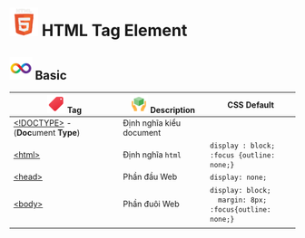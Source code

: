 # <img title="" src="https://raw.githubusercontent.com/Zenfection/Image/master/2021/06/06-00-18-00-html5.gif" alt="html5.gif" width="50"> HTML Tag Element

## <img src="https://raw.githubusercontent.com/Zenfection/Image/master/2021/06/13-12-51-56-icons8-neurodiverse.png" title="" alt="icons8-neurodiverse.png" width="40"> Basic

| ![icons8-tag.png](https://raw.githubusercontent.com/Zenfection/Image/master/2021/06/13-10-05-00-icons8-tag.png) Tag                               | ![icons8-handle_with_care.png](https://raw.githubusercontent.com/Zenfection/Image/master/2021/06/13-10-06-26-icons8-handle_with_care.png) Description | CSS Default                                                                 |
| ------------------------------------------------------------------------------------------------------------------------------------------------- | ----------------------------------------------------------------------------------------------------------------------------------------------------- | --------------------------------------------------------------------------- |
| [<!DOCTYPE>](https://www.w3schools.com/tags/tag_doctype.asp) - (**Doc**ument **Type**)                                                            | Định nghĩa kiểu document                                                                                                                              |                                                                             |
| [\<html\>](https://www.w3schools.com/tags/tag_html.asp)                                                                                           | Định nghĩa `html`                                                                                                                                     | `display : block;`<br>`:focus {outline: none;}`                             |
| [\<head\>](https://www.w3schools.com/tags/tag_head.asp)                                                                                           | Phần đầu Web                                                                                                                                          | `display: none;`                                                            |
| [\<body\>](https://www.w3schools.com/tags/tag_body.asp)                                                                                           | Phần đuôi Web                                                                                                                                         | `display: block;`<br/>`  margin: 8px;`<br>`:focus{outline: none;}`          |
| [<title>](https://www.w3schools.com/tags/tag_title.asp)                                                                                           | Tiêu đề                                                                                                                                               | `display: none;`                                                            |
| [\<h1\> to \<h6\>](https://www.w3schools.com/tags/tag_hn.asp) - (**H**eadings)                                                                    | Headings từ `1` tới `6`                                                                                                                               | Format Below                                                                |
| [\<p\>](https://www.w3schools.com/tags/tag_p.asp) - (**P**aragraph)                                                                               | Đoạn văn                                                                                                                                              | `display: block;`<br>`margin: 1em 1em 0 0`                                  |
| [\<br\>](https://www.w3schools.com/tags/tag_br.asp) - (**B**reak)<br>[\<wbr\>](https://www.w3schools.com/tags/tag_wbr.asp) - (**W**ord **Br**eak) | Ngắt dòng<br>Ngắt dòng (*khi cần thiết*)                                                                                                              | None.                                                                       |
| [\<hr\>](https://www.w3schools.com/tags/tag_hr.asp) - (**H**ori**z**ontal)                                                                        | Gạch ngang đoạn văn                                                                                                                                   | `display: block;`<br>`margin: 0.5em 0.5em auto auto`<br>`border: 1px inset` |
| [\<!--...--\>](https://www.w3schools.com/tags/tag_comment.asp)                                                                                    | Chú thích                                                                                                                                             | None.                                                                       |

| CSS                              | display | font-size (`em`)                      | margin (`em`)<br>(*top-bottom-left-right*)                                                   | font-weight |
| -------------------------------- | ------- | ------------------------------------- | -------------------------------------------------------------------------------------------- | ----------- |
| h1<br>h2<br>h3<br>h4<br>h5<br>h6 | block   | 2<br>1.5<br>1.17<br>1<br>0.83<br>0.67 | 0.67 0.67 0 0<br>0.83 0.83 0 0<br>1 1 0 0<br>1.33 1.33 0 0<br>1.67 1.67 0 0<br>2.33 2.33 0 0 | bold        |

---

## <img src="https://raw.githubusercontent.com/Zenfection/Image/master/2021/06/13-12-51-26-icons8-clear_formatting.png" title="" alt="icons8-clear_formatting.png" width="40"> Định dạng

| ![icons8-tag.png](https://raw.githubusercontent.com/Zenfection/Image/master/2021/06/13-10-05-00-icons8-tag.png) Tag                                                   | ![icons8-handle_with_care.png](https://raw.githubusercontent.com/Zenfection/Image/master/2021/06/13-10-06-26-icons8-handle_with_care.png) Description | ![icons8-electrical.png](https://raw.githubusercontent.com/Zenfection/Image/master/2021/06/13-10-10-39-icons8-electrical.png) Attribute | ![icons8-css3.png](https://raw.githubusercontent.com/Zenfection/Image/master/2021/06/13-10-08-06-icons8-css3.png) CSS default |
| --------------------------------------------------------------------------------------------------------------------------------------------------------------------- | ----------------------------------------------------------------------------------------------------------------------------------------------------- | --------------------------------------------------------------------------------------------------------------------------------------- | ----------------------------------------------------------------------------------------------------------------------------- |
| [\<abbr\>](https://www.w3schools.com/tags/tag_abbr.asp) - (**Abbr**eviation)                                                                                          | Từ viết tắt                                                                                                                                           | [title](https://www.w3schools.com/tags/att_global_title.asp)                                                                            | `display: inline`                                                                                                             |
| [\<address\>](https://www.w3schools.com/tags/tag_address.asp)                                                                                                         | Thông tin địa chỉ của tác giả                                                                                                                         | [href](https://www.w3schools.com/tags/att_href.asp)                                                                                     | `display: block;`<br>`font-style: italic;`                                                                                    |
| [\<b\>](https://www.w3schools.com/tags/tag_b.asp) - (**B**old)<br>[\<strong\>](https://www.w3schools.com/tags/tag_strong.asp)                                         | **In đậm**<br>**In đậm** (*quan trọng*)                                                                                                               |                                                                                                                                         | `font-weight: bold;`                                                                                                          |
| [\<del\>](https://www.w3schools.com/tags/tag_del.asp) - (**Del**eted)<br>[\<s\>](https://www.w3schools.com/tags/tag_s.asp) - (**S**trikethrough)                      | Gạch ngang~~ (*đã xoá*)<br>~~Gạch ngang~~ (*không còn đúng*)                                                                                          |                                                                                                                                         | `text-decoration: line-through;`                                                                                              |
| [\<em\>](https://www.w3schools.com/tags/tag_em.asp) - (***Em**phasize*)<br>[\<i\>](https://www.w3schools.com/tags/tag_i.asp) (**I**talic)                             | *In nghiêng* (nhấn mạnh)<br>*In nghiêng* (câu nói)                                                                                                    |                                                                                                                                         | `font-style: italic;`                                                                                                         |
| [\<ins\>](https://www.w3schools.com/tags/tag_ins.asp)*- (**Ins**ert)*<br>[\<u\>](https://www.w3schools.com/tags/tag_u.asp) - (**u**nderline)                          | <u>Gạch chân</u> (*chèn văn bản*)<br><u>Gạch chân</u>                                                                                                 |                                                                                                                                         | `text-decoration: underline;`                                                                                                 |
| [\<small\>](https://www.w3schools.com/tags/tag_small.asp)                                                                                                             | Chữ nhỏ                                                                                                                                               |                                                                                                                                         | `font-size: smaller;`                                                                                                         |
| [\<sub\>](https://www.w3schools.com/tags/tag_sub.asp) - (**Sub**script)                                                                                               | Viết dưới (`H₂O`)                                                                                                                                     |                                                                                                                                         | `vertical-align: super;`<br/>`font-size: smaller;`                                                                            |
| [\<sup\>](https://www.w3schools.com/tags/tag_sup.asp) - (**Sup**erscript)                                                                                             | Viết trên (`x²`)                                                                                                                                      |                                                                                                                                         | `vertical-align: sub;`<br/>`font-size: smaller;`                                                                              |
| [\<bdo\>](https://www.w3schools.com/tags/tag_bdo.asp)<br>(**B**i-**D**irectional **O**verride)                                                                        | Đổi hướng văn bản                                                                                                                                     | dir                                                                                                                                     | `unicode-bidi: bidi-override;`                                                                                                |
| [\<blockquote\>](https://www.w3schools.com/tags/tag_blockquote.asp)<br>                                                                                               | Trích dẫn<br>                                                                                                                                         | cite                                                                                                                                    | `display: block;`<br>`margin: 1em 1em 40px 40px`                                                                              |
| [\<q\>](https://www.w3schools.com/tags/tag_q.asp) - (**Q**uotation)                                                                                                   | Trích dẫn **ngắn**                                                                                                                                    | cite                                                                                                                                    | `display: inline;`<br>`:before{content: open-quote;}`<br>`:after{content: close-quote;}`                                      |
| [\<cite\>](https://www.w3schools.com/tags/tag_cite.asp) <br>(**Cit**ation **E**lement)                                                                                | Tiêu đề của tác phẩm                                                                                                                                  |                                                                                                                                         | `font-style: italic;`                                                                                                         |
| [\<code\>](https://www.w3schools.com/tags/tag_code.asp)                                                                                                               | Mã code lập trình                                                                                                                                     |                                                                                                                                         | `font-family: monospace;`                                                                                                     |
| [\<dfn\>](https://www.w3schools.com/tags/tag_dfn.asp) - (**D**e**f**i**n**ition)                                                                                      | Xác định thuật ngữ                                                                                                                                    | title<br>\<abbr\><br>\<\a>                                                                                                              | `font-style: italic;`                                                                                                         |
| [\<kbd\>](https://www.w3schools.com/tags/tag_kbd.asp) - (**K**ey**b**oar**d**)                                                                                        | Ký tự bàn phím                                                                                                                                        |                                                                                                                                         | `font-family: monospace;`                                                                                                     |
| [\<mark\>](https://www.w3schools.com/tags/tag_mark.asp)                                                                                                               | Văn bản đã <mark>đánh dấu</mark> (*màu vàng*)                                                                                                         |                                                                                                                                         | `background-color: yellow;`<br/>`color: black;`                                                                               |
| [\<meter\>](https://www.w3schools.com/tags/tag_meter.asp)                                                                                                             | Thước đo tiến trình                                                                                                                                   | \<form\><br>high<br>low<br>max<br>min<br>optimum<br>value                                                                               | None.                                                                                                                         |
| [\<progress\>](https://www.w3schools.com/tags/tag_progress.asp)                                                                                                       | Tiến trình của một nhiệm vụ                                                                                                                           | max<br>value                                                                                                                            | None.                                                                                                                         |
| [\<pre\>](https://www.w3schools.com/tags/tag_pre.asp) - (**Pre**formatted)                                                                                            | Văn bản đã định dạng                                                                                                                                  |                                                                                                                                         | `display: block;`<br/>`font-family: monospace;`<br/>`white-space: pre;`<br/>`margin: 1em 0;`                                  |
| [\<ruby\>](https://www.w3schools.com/tags/tag_ruby.asp)<br>[\<rt\>](https://www.w3schools.com/tags/tag_rt.asp)<br>[\<rp\>](https://www.w3schools.com/tags/tag_rp.asp) | Chứa ký tự cần chú thích<br>Cung cấp chú thích<br>Hiển thị trình duyệt không hỗ trợ                                                                   |                                                                                                                                         | `rt` : `line-height: normal;`                                                                                                 |
| [\<smap\>](https://www.w3schools.com/tags/tag_samp.asp) - (**Samp**le output)                                                                                         | Văn bản đầu ra của máy tính                                                                                                                           |                                                                                                                                         | `font-family: monospace;`                                                                                                     |
| [\<template\>](https://www.w3schools.com/tags/tag_template.asp)                                                                                                       |                                                                                                                                                       |                                                                                                                                         |                                                                                                                               |
| [\<time\>](https://www.w3schools.com/tags/tag_time.asp)                                                                                                               | Thời gian cụ thể                                                                                                                                      | datetime                                                                                                                                | None.                                                                                                                         |
| [\<var\>](https://www.w3schools.com/tags/tag_var.asp) - (**Var**iable)                                                                                                | Biến (`x`, `y`, `a`, `b`...)                                                                                                                          |                                                                                                                                         | `font-style: italic;`                                                                                                         |

---

## <img src="https://raw.githubusercontent.com/Zenfection/Image/master/2021/06/13-12-51-04-icons8-form.png" title="" alt="icons8-form.png" width="40"> Forms and input :

| ![icons8-tag.png](https://raw.githubusercontent.com/Zenfection/Image/master/2021/06/13-10-05-00-icons8-tag.png) Tag | ![icons8-handle_with_care.png](https://raw.githubusercontent.com/Zenfection/Image/master/2021/06/13-10-06-26-icons8-handle_with_care.png) Description | ![icons8-electrical.png](https://raw.githubusercontent.com/Zenfection/Image/master/2021/06/13-10-10-39-icons8-electrical.png) Attribute                                                                                                                                                                                                                                                                                                                                                                                                                                                                                                                                                                                                                                                                                                                                                                                                                                                                                                                                                                                                                                                                                                                                                                                                                                                                                                                                                                                                                                                                                                                                                                                                                                                                                                                                                                                                                                                                                                                                                                                                                                                                                                                                                                                                                                                                                                                                                                                                                                                                                                                                                                                                                                                                                                                                                                                                                                                                                                                                                                                                                                                                                                                                | ![icons8-css3.png](https://raw.githubusercontent.com/Zenfection/Image/master/2021/06/13-10-08-06-icons8-css3.png) CSS Default                          |
| ------------------------------------------------------------------------------------------------------------------- | ----------------------------------------------------------------------------------------------------------------------------------------------------- | ---------------------------------------------------------------------------------------------------------------------------------------------------------------------------------------------------------------------------------------------------------------------------------------------------------------------------------------------------------------------------------------------------------------------------------------------------------------------------------------------------------------------------------------------------------------------------------------------------------------------------------------------------------------------------------------------------------------------------------------------------------------------------------------------------------------------------------------------------------------------------------------------------------------------------------------------------------------------------------------------------------------------------------------------------------------------------------------------------------------------------------------------------------------------------------------------------------------------------------------------------------------------------------------------------------------------------------------------------------------------------------------------------------------------------------------------------------------------------------------------------------------------------------------------------------------------------------------------------------------------------------------------------------------------------------------------------------------------------------------------------------------------------------------------------------------------------------------------------------------------------------------------------------------------------------------------------------------------------------------------------------------------------------------------------------------------------------------------------------------------------------------------------------------------------------------------------------------------------------------------------------------------------------------------------------------------------------------------------------------------------------------------------------------------------------------------------------------------------------------------------------------------------------------------------------------------------------------------------------------------------------------------------------------------------------------------------------------------------------------------------------------------------------------------------------------------------------------------------------------------------------------------------------------------------------------------------------------------------------------------------------------------------------------------------------------------------------------------------------------------------------------------------------------------------------------------------------------------------------------------------------------------- | ------------------------------------------------------------------------------------------------------------------------------------------------------ |
| [\<form\>](https://www.w3schools.com/tags/tag_form.asp)                                                             | Tạo mẫu nhập vào<br>cho người dùng                                                                                                                    | [\<accept-charset\>](https://www.w3schools.com/tags/att_form_accept_charset.asp) : Kiễu mã hoá ký tự (*vd: `utf-8`*)<br>[\<action\>](https://www.w3schools.com/tags/att_form_action.asp) : Nơi biểu mẫu gửi tới (*`URL`*)<br>[\<autocomplete\>](https://www.w3schools.com/tags/att_form_autocomplete.asp) : hiển thị tuỳ chọn tự động (*on*)<br>[\<enctype\>](https://www.w3schools.com/tags/att_form_enctype.asp) : Mã hoá dữ liệu trước khi gửi (*cho **method=** "`post`"*)<br>[\<method\>](https://www.w3schools.com/tags/att_form_method.asp) : Phương thức HTTP (`get / post`)<br> [\<name\>](https://www.w3schools.com/tags/att_form_name.asp) : Đặt tên cho `form`<br>[\<novalidate\>](https://www.w3schools.com/tags/att_form_novalidate.asp) : Xác thực trước khi **gửi**<br>[\<rel\>](https://www.w3schools.com/tags/att_form_rel.asp) : Mối quan hệ `linked document` và tài liệu hiện tại<br>[\<target\>](https://www.w3schools.com/tags/att_form_target.asp) : Kiểu chuyển hướng sau khi **gửi**                                                                                                                                                                                                                                                                                                                                                                                                                                                                                                                                                                                                                                                                                                                                                                                                                                                                                                                                                                                                                                                                                                                                                                                                                                                                                                                                                                                                                                                                                                                                                                                                                                                                                                                                                                                                                                                                                                                                                                                                                                                                                                                                                                                                                                                         | `display: block;`<br/>`margin-top: 0em;`                                                                                                               |
| [\<input\>](https://www.w3schools.com/tags/tag_input.asp)                                                           | Kiểm soát đầu vào                                                                                                                                     | [accept](https://www.w3schools.com/tags/att_input_accept.asp) : chỉ định kiểu file nhập (*cho **type:** `file`*)<br>[alt](https://www.w3schools.com/tags/att_input_alt.asp) : văn bản thay thế (*cho **type:**`image`*)<br>[autocomplete](https://www.w3schools.com/tags/att_input_autocomplete.asp) : hiển thị tuỳ chọn tự động (*on*)<br>[autofocus](https://www.w3schools.com/tags/att_input_autofocus.asp) : tự động để con trỏ chuột vào thanh nhập khi **load** trang<br>[checked](https://www.w3schools.com/tags/att_input_checked.asp) : chọn trước khi trả trang (*cho **type:** `checkbox / radio`*)<br>[disbaled](https://www.w3schools.com/tags/att_input_disabled.asp) : vô hiệu hoá ô nhập<br>[form](https://www.w3schools.com/tags/att_input_form.asp) : nhập vào mẫu chỉ định<br>[frommaction](https://www.w3schools.com/tags/att_input_formaction.asp) : được gửi đến **URL** chỉ định (*cho **type:** `submit / image`*)<br>[formenctype](https://www.w3schools.com/tags/att_input_formenctype.asp) : Mã hoá dữ liệu trước khi gửi (*cho **type:** `submit / image` & **method** :* *`post`*)<br>[formmethod](https://www.w3schools.com/tags/att_input_formmethod.asp) : Phương thức **get/post** dữ liệu (*cho **type:** `submit / image`*)<br>[formnovalidate](https://www.w3schools.com/tags/att_input_formnovalidate.asp) : Xác thực dữ liệu trước khi gửi (*cho **type** : `submit`*)<br>[formtarget](https://www.w3schools.com/tags/att_input_formtarget.asp) : chuyển hướng sau khi gửi dữ liệu (*cho **type:** `submit / image`*)<br>[height](https://www.w3schools.com/tags/att_input_height.asp) & [width](https://www.w3schools.com/tags/att_input_width.asp) : chiều **dài** và chiều **rộng** khung nhập (*cho **type:** `image`*)<br>[max](https://www.w3schools.com/tags/att_input_max.asp) & [min](https://www.w3schools.com/tags/att_input_min.asp) : chỉ định giá trị **lớn nhất**/**nhỏ nhất**  (*thường là `date`, `range`*)<br>[maxlength](https://www.w3schools.com/tags/att_input_maxlength.asp) & [minlength](https://www.w3schools.com/tags/att_input_minlength.asp) : Số ký tự **tối đa**/**tối thiểu**<br>[size](https://www.w3schools.com/tags/att_input_size.asp) : Chiều rộng ô nhập<br>[multiple](https://www.w3schools.com/tags/att_input_multiple.asp) : Cho phép nhập nhiều giá trị<br>[name](https://www.w3schools.com/tags/att_input_name.asp) : Đặt tên cho `input`<br>[pattern](https://www.w3schools.com/tags/att_input_pattern.asp) : Định dạng nhập bằng **biểu thức chính quy**<br>[placeholder](https://www.w3schools.com/tags/att_input_placeholder.asp) : Gợi ý tên trong ô nhập<br>[readonly](https://www.w3schools.com/tags/att_input_readonly.asp) : Chỉ có thể đọc, **không** thể sửa<br>[required](https://www.w3schools.com/tags/att_input_required.asp) : Không được bỏ trống<br>[src](https://www.w3schools.com/tags/att_input_src.asp) : nguồn cho ảnh (*cho **type** : `image`*)<br>[step](https://www.w3schools.com/tags/att_input_step.asp) : Ngăn cách bằng khoảng thời gian nhập<br>[type](https://www.w3schools.com/tags/att_input_type.asp) : Kiểu ô nhập<br>[value](https://www.w3schools.com/tags/att_input_value.asp) : Đặt giá trị mặc định (**KHÔNG** *dùng cho **type:** `file`*) | None.                                                                                                                                                  |
| [\<label\>](https://www.w3schools.com/tags/tag_label.asp)                                                           | Đặt nhãn cho `<input>`                                                                                                                                | [for](https://www.w3schools.com/tags/att_label_for.asp) : Đặt `id` ràng buộc với **nhãn**<br>[form](https://www.w3schools.com/tags/att_label_form.asp) : Nhập vào mẫu chỉ định                                                                                                                                                                                                                                                                                                                                                                                                                                                                                                                                                                                                                                                                                                                                                                                                                                                                                                                                                                                                                                                                                                                                                                                                                                                                                                                                                                                                                                                                                                                                                                                                                                                                                                                                                                                                                                                                                                                                                                                                                                                                                                                                                                                                                                                                                                                                                                                                                                                                                                                                                                                                                                                                                                                                                                                                                                                                                                                                                                                                                                                                                         | `cursor: default;`                                                                                                                                     |
| [\<datalist\>](https://www.w3schools.com/tags/tag_datalist.asp)                                                     | Danh sách tuỳ chọn <br>cho `input`                                                                                                                    |                                                                                                                                                                                                                                                                                                                                                                                                                                                                                                                                                                                                                                                                                                                                                                                                                                                                                                                                                                                                                                                                                                                                                                                                                                                                                                                                                                                                                                                                                                                                                                                                                                                                                                                                                                                                                                                                                                                                                                                                                                                                                                                                                                                                                                                                                                                                                                                                                                                                                                                                                                                                                                                                                                                                                                                                                                                                                                                                                                                                                                                                                                                                                                                                                                                                        | `display: none;`                                                                                                                                       |
| [\<textarea\>](https://www.w3schools.com/tags/tag_textarea.asp)                                                     | Nhập văn bản nhiều dòng                                                                                                                               | [autofocus](https://www.w3schools.com/tags/att_button_autofocus.asp) : tự động để con trỏ chuột vào khung nhập khi **load** trang<br>[cols](https://www.w3schools.com/tags/att_textarea_cols.asp) : Chiều rồng có thể nhìn thấy<br>[rows](https://www.w3schools.com/tags/att_textarea_rows.asp) : Số dòng có thể nhìn thấy<br>[disbaled](https://www.w3schools.com/tags/att_textarea_disabled.asp) : vô hiệu hoá ô nhập<br>[form](https://www.w3schools.com/tags/att_textarea_form.asp) : nhập vào mẫu chỉ định<br>[maxlength](https://www.w3schools.com/tags/att_textarea_maxlength.asp) : Số ký tự **tối đa**<br>[name](https://www.w3schools.com/tags/att_textarea_name.asp) : Đặt tên cho `textarea`<br>[placeholder](https://www.w3schools.com/tags/att_textarea_placeholder.asp) : Gợi ý tên trong ô nhập<br>[readonly](https://www.w3schools.com/tags/att_textarea_readonly.asp) : Chỉ có thể đọc, **không** thể sửa<br>[required](https://www.w3schools.com/tags/att_textarea_required.asp) : Không được bỏ trống<br>[wrap](https://www.w3schools.com/tags/att_textarea_wrap.asp) : Văn bản sẽ được bao bọc sau khi gửi                                                                                                                                                                                                                                                                                                                                                                                                                                                                                                                                                                                                                                                                                                                                                                                                                                                                                                                                                                                                                                                                                                                                                                                                                                                                                                                                                                                                                                                                                                                                                                                                                                                                                                                                                                                                                                                                                                                                                                                                                                                                                                                                        | None.                                                                                                                                                  |
| [\<button\>](https://www.w3schools.com/tags/tag_button.asp)                                                         | Nút nhấn                                                                                                                                              | [autofocus](https://www.w3schools.com/tags/att_input_autofocus.asp) : tự động để con trỏ chuột vào `button` khi **load** trang<br>[disbaled](https://www.w3schools.com/tags/att_button_disabled.asp) : vô hiệu hoá ô nhấn<br>[form](https://www.w3schools.com/tags/att_button_form.asp) : nhập vào mẫu chỉ định<br>[frommaction](https://www.w3schools.com/tags/att_button_formaction.asp) : được gửi đến **URL** chỉ định (*cho **type:** `submit`*)<br>[formenctype](https://www.w3schools.com/tags/att_button_formenctype.aspp) : Mã hoá trước khi gửi (*cho **type:** `submit` và **method** :* *`post`*)<br>[formmethod](https://www.w3schools.com/tags/att_button_formmethod.asp) : Phương thức **get/post** dữ liệu (*cho **type:** `submit`*)<br>[formnovalidate](https://www.w3schools.com/tags/att_button_formnovalidate.asp) : Xác thực dữ liệu trước khi gửi (*cho **type** : `submit`*)<br>[formtarget](https://www.w3schools.com/tags/att_button_formtarget.asp) : chuyển hướng sau khi gửi dữ liệu (*cho **type:** `submit`*)<br><br>[name](https://www.w3schools.com/tags/att_button_name.asp) : Đặt tên cho `button`<br>[type](https://www.w3schools.com/tags/att_button_type.asp) : Kiểu button (*`button`, `reset`, `submit`*)<br>[value](https://www.w3schools.com/tags/att_button_value.asp) : Đặt giá trị mặc định                                                                                                                                                                                                                                                                                                                                                                                                                                                                                                                                                                                                                                                                                                                                                                                                                                                                                                                                                                                                                                                                                                                                                                                                                                                                                                                                                                                                                                                                                                                                                                                                                                                                                                                                                                                                                                                                                                                               | None.                                                                                                                                                  |
| [\<select\>](https://www.w3schools.com/tags/tag_select.asp)                                                         | Danh sách thả xuống <br>(*`Drop down`*)                                                                                                               | [autofocus](https://www.w3schools.com/tags/att_select_autofocus.asp) : tự động để con trỏ chuột vào thanh nhập khi **load** trang<br>[disbaled](https://www.w3schools.com/tags/att_select_disabled.asp) : vô hiệu hoá danh sách<br>[form](https://www.w3schools.com/tags/att_select_form.asp) : nhập vào mẫu **danh sách** chỉ định<br>[multiple](https://www.w3schools.com/tags/att_select_multiple.asp) : Cho phép chọn nhiều giá trị<br>[name](https://www.w3schools.com/tags/att_select_name.asp) : Đặt tên cho `select`<br>[required](https://www.w3schools.com/tags/att_select_required.asp) : Không được bỏ trống<br>[size](https://www.w3schools.com/tags/att_select_size.asp) : Số tuỳ chọn có thể nhìn thấy<br>                                                                                                                                                                                                                                                                                                                                                                                                                                                                                                                                                                                                                                                                                                                                                                                                                                                                                                                                                                                                                                                                                                                                                                                                                                                                                                                                                                                                                                                                                                                                                                                                                                                                                                                                                                                                                                                                                                                                                                                                                                                                                                                                                                                                                                                                                                                                                                                                                                                                                                                                              | None.                                                                                                                                                  |
| [\<optgroup\>](https://www.w3schools.com/tags/tag_optgroup.asp)                                                     | Nhóm cách `Drop down` <br>lại với nhau                                                                                                                | [disbaled](https://www.w3schools.com/tags/att_optgroup_disabled.asp) : vô hiệu hoá tính năng<br>[label](https://www.w3schools.com/tags/att_optgroup_label.asp) : Đặt tên nhãn cho mỗi nhóm `Drop down`                                                                                                                                                                                                                                                                                                                                                                                                                                                                                                                                                                                                                                                                                                                                                                                                                                                                                                                                                                                                                                                                                                                                                                                                                                                                                                                                                                                                                                                                                                                                                                                                                                                                                                                                                                                                                                                                                                                                                                                                                                                                                                                                                                                                                                                                                                                                                                                                                                                                                                                                                                                                                                                                                                                                                                                                                                                                                                                                                                                                                                                                 | None.                                                                                                                                                  |
| [\<option\>](https://www.w3schools.com/tags/tag_option.asp)                                                         | Phần tử trong *`Drop down`*                                                                                                                           | [disbaled](https://www.w3schools.com/tags/att_option_disabled.asp) : vô hiệu hoá một lựa chọn<br>[selected](https://www.w3schools.com/tags/att_option_selected.asp) : Một tuỳ chọn trong danh sách sẽ được chọn mặc định<br>[value](https://www.w3schools.com/tags/att_option_value.asp) : Giá trị gửi tới **server**                                                                                                                                                                                                                                                                                                                                                                                                                                                                                                                                                                                                                                                                                                                                                                                                                                                                                                                                                                                                                                                                                                                                                                                                                                                                                                                                                                                                                                                                                                                                                                                                                                                                                                                                                                                                                                                                                                                                                                                                                                                                                                                                                                                                                                                                                                                                                                                                                                                                                                                                                                                                                                                                                                                                                                                                                                                                                                                                                  | None.                                                                                                                                                  |
| [\<fieldset\>](https://www.w3schools.com/tags/tag_fieldset.asp)                                                     | Nhóm tất cả <br>thẻ trong `<form>`                                                                                                                    | [disbaled](https://www.w3schools.com/tags/att_fieldset_disabled.asp) : vô hiệu hoá tính năng<br>[form](https://www.w3schools.com/tags/att_fieldset_form.asp) : nhập vào mẫu chỉ định<br>[name](https://www.w3schools.com/tags/att_fieldset_name.asp) : Đặt tên cho `fieldset`                                                                                                                                                                                                                                                                                                                                                                                                                                                                                                                                                                                                                                                                                                                                                                                                                                                                                                                                                                                                                                                                                                                                                                                                                                                                                                                                                                                                                                                                                                                                                                                                                                                                                                                                                                                                                                                                                                                                                                                                                                                                                                                                                                                                                                                                                                                                                                                                                                                                                                                                                                                                                                                                                                                                                                                                                                                                                                                                                                                          | `display: block;`<br>`margin-left: 2px;`<br>`margin-right: 2px;`<br>`padding: 0.35em 0.625em 0.75em 0.75em;`<br>`border: 2px groove (internal value);` |
| [\<legend\>](https://www.w3schools.com/tags/tag_legend.asp)                                                         | Chú thích cho `<fieldset>`                                                                                                                            |                                                                                                                                                                                                                                                                                                                                                                                                                                                                                                                                                                                                                                                                                                                                                                                                                                                                                                                                                                                                                                                                                                                                                                                                                                                                                                                                                                                                                                                                                                                                                                                                                                                                                                                                                                                                                                                                                                                                                                                                                                                                                                                                                                                                                                                                                                                                                                                                                                                                                                                                                                                                                                                                                                                                                                                                                                                                                                                                                                                                                                                                                                                                                                                                                                                                        | `display: block;`<br/> `padding-left: 2px;`<br/> `padding-right: 2px;`<br/> `border: none;`                                                            |
| [\<output\>](https://www.w3schools.com/tags/tag_output.asp)                                                         | Biểu thị kết quả<br>của một phép tính                                                                                                                 | [for](https://www.w3schools.com/tags/att_output_for.asp) : Mối liên hệ **các biến** trong kết quả phép tính<br>[form](https://www.w3schools.com/tags/att_output_form.asp) : nhập vào mẫu chỉ định<br>[name](https://www.w3schools.com/tags/att_output_name.aspp) : Đặt tên cho phần tử                                                                                                                                                                                                                                                                                                                                                                                                                                                                                                                                                                                                                                                                                                                                                                                                                                                                                                                                                                                                                                                                                                                                                                                                                                                                                                                                                                                                                                                                                                                                                                                                                                                                                                                                                                                                                                                                                                                                                                                                                                                                                                                                                                                                                                                                                                                                                                                                                                                                                                                                                                                                                                                                                                                                                                                                                                                                                                                                                                                 | `display: inline;`                                                                                                                                     |

---

## <img src="https://raw.githubusercontent.com/Zenfection/Image/master/2021/06/13-12-50-41-icons8-standing_photo_frame.png" title="" alt="icons8-standing_photo_frame.png" width="40">Frames

| ![icons8-tag.png](https://raw.githubusercontent.com/Zenfection/Image/master/2021/06/13-10-05-00-icons8-tag.png) Tag | ![icons8-handle_with_care.png](https://raw.githubusercontent.com/Zenfection/Image/master/2021/06/13-10-06-26-icons8-handle_with_care.png) Description | ![icons8-electrical.png](https://raw.githubusercontent.com/Zenfection/Image/master/2021/06/13-10-10-39-icons8-electrical.png) Attribute                                                                                                                                                                                                                                                                                                                                                                                                                                                                                                                                                                                                                                                                                                                                                                          | ![icons8-css3.png](https://raw.githubusercontent.com/Zenfection/Image/master/2021/06/13-10-08-06-icons8-css3.png) CSS Default |
| ------------------------------------------------------------------------------------------------------------------- | ----------------------------------------------------------------------------------------------------------------------------------------------------- | ---------------------------------------------------------------------------------------------------------------------------------------------------------------------------------------------------------------------------------------------------------------------------------------------------------------------------------------------------------------------------------------------------------------------------------------------------------------------------------------------------------------------------------------------------------------------------------------------------------------------------------------------------------------------------------------------------------------------------------------------------------------------------------------------------------------------------------------------------------------------------------------------------------------- | ----------------------------------------------------------------------------------------------------------------------------- |
| [\<iframe\>](https://www.w3schools.com/tags/tag_iframe.asp)                                                         | Nhúng `HTML` vào `HTML` hiện tại                                                                                                                      | allow : <br>allowfullscreen : Cho phép chế độ toàn màn hình (*`true / false`*)<br>allowpaymentrequest : Cho phép gọi `API` yêu cầu **thanh toán**<br>[height](https://www.w3schools.com/tags/att_iframe_height.asp) & [width](https://www.w3schools.com/tags/att_iframe_width.asp) : Chiều **dài** / **rộng** của khung<br>loading : Chỉ định **tải ngay** hoặc **hoãn** `iframe` khi **load** trang<br>[name](https://www.w3schools.com/tags/att_iframe_name.asp) : Đặt tên cho `iframe`<br>[referrerpolicy](https://www.w3schools.com/tags/att_iframe_referrerpolicy.asp)  : Chỉ định thông tin gửi khi nạp `iframe`<br>[sandbox](https://www.w3schools.com/tags/att_iframe_sandbox.asp) : Bật tính nâng hạn chế nội dung<br>[src](https://www.w3schools.com/tags/att_iframe_src.asp) : URL của file nhúng<br>[srcdoc](https://www.w3schools.com/tags/att_iframe_srcdoc.asp) : Nội dụng HTML được hiển thị<br> | `:focus{outline: none;}`<br>`[seamless] {display: block;}`                                                                    |

---

## <img title="" src="https://raw.githubusercontent.com/Zenfection/Image/master/2021/06/13-12-50-03-icons8-image.png" alt="icons8-image.png" width="40"> Images

| ![icons8-tag.png](https://raw.githubusercontent.com/Zenfection/Image/master/2021/06/13-10-05-00-icons8-tag.png) Tag | ![icons8-handle_with_care.png](https://raw.githubusercontent.com/Zenfection/Image/master/2021/06/13-10-06-26-icons8-handle_with_care.png) Description | ![icons8-electrical.png](https://raw.githubusercontent.com/Zenfection/Image/master/2021/06/13-10-10-39-icons8-electrical.png) Attribute                                                                                                                                                                                                                                                                                                                                                                                                                                                                                                                                                                                                                                                                                                                                                                                                                                                                                                                                                              | ![icons8-css3.png](https://raw.githubusercontent.com/Zenfection/Image/master/2021/06/13-10-08-06-icons8-css3.png) CSS Default |
| ------------------------------------------------------------------------------------------------------------------- | ----------------------------------------------------------------------------------------------------------------------------------------------------- | ---------------------------------------------------------------------------------------------------------------------------------------------------------------------------------------------------------------------------------------------------------------------------------------------------------------------------------------------------------------------------------------------------------------------------------------------------------------------------------------------------------------------------------------------------------------------------------------------------------------------------------------------------------------------------------------------------------------------------------------------------------------------------------------------------------------------------------------------------------------------------------------------------------------------------------------------------------------------------------------------------------------------------------------------------------------------------------------------------- | ----------------------------------------------------------------------------------------------------------------------------- |
| [\<img\>](https://www.w3schools.com/tags/tag_img.asp) - (*Image*)                                                   | Tạo hình ảnh                                                                                                                                          | [alt](https://www.w3schools.com/tags/att_img_alt.asp) : văn bản thay thế khi tải **lỗi**<br>crossorigin : Cho phép ảnh bên thứ 3 truy cập chéo (*cho `canvas`*)<br>[height](https://www.w3schools.com/tags/att_img_height.asp) & [width](https://www.w3schools.com/tags/att_img_width.asp) : Chiều **dài/rộng** của ảnh<br>[ismap](https://www.w3schools.com/tags/att_img_ismap.asp) : Hình ảnh toạ độ `server-side`<br>[loading](https://www.w3schools.com/tags/att_img_loading.asp) : Chỉ định **tải ngay** hoặc **hoãn** khi **load** trang<br>[referrerpolicy](https://www.w3schools.com/tags/att_img_referrepolicy.asp) : Sử dụng thông tin liên kết khi nạp ảnh<br>sizes : Kích thước hình ảnh cho bố cục khác nhau<br>[src](https://www.w3schools.com/tags/att_img_src.asp) : Đường dẫn tới hình ảnh<br>srcset : Danh sách tệp hình ảnh cho nhiều trường hợp<br>[usemap](https://www.w3schools.com/tags/att_img_usemap.asp) : Hình ảnh toạ độ `client-side`                                                                                                                                   | `display: inline-block;`                                                                                                      |
| [\<map\>](https://www.w3schools.com/tags/tag_map.asp)                                                               | Tạo hình ảnh toạ độ `client-side`                                                                                                                     | [name](https://www.w3schools.com/tags/att_map_name.asp) : Đặt tên hình ảnh toạ độ                                                                                                                                                                                                                                                                                                                                                                                                                                                                                                                                                                                                                                                                                                                                                                                                                                                                                                                                                                                                                    | `display: inline;`                                                                                                            |
| [\<area\>](https://www.w3schools.com/tags/tag_area.asp)                                                             | Khu vực bên trong ảnh toạ độ                                                                                                                          | [alt](https://www.w3schools.com/tags/att_area_alt.asp) : văn bản thay thế khi **lỗi** (*yêu cầu có `href`*)<br>[coords](https://www.w3schools.com/tags/att_area_coords.asp) : Chỉ định toạ độ của `<area>`<br>[download](https://www.w3schools.com/tags/att_area_download.asp) : Sẽ tải xuống khi nhấn vào toạ độ trong hình ảnh<br>[href](https://www.w3schools.com/tags/att_area_href.asp) : URL ảnh cho toạ độ<br>[hreflang](https://www.w3schools.com/tags/att_area_hreflang.asp) : Ngôn ngữ của URL đích<br>[media](https://www.w3schools.com/tags/att_area_media.asp) : Tôi ưu cho layout cho thiết bị cụ thể<br>[referrerpolicy](https://www.w3schools.com/tags/att_area_referrepolicy.asp) : Sử dụng thông tin liên kết khi nạp link<br>[rel](https://www.w3schools.com/tags/att_area_rel.asp) : Mối quan hệ giữa tài liệu hiện với URL đích<br>[shape](https://www.w3schools.com/tags/att_area_shape.asp) : Xác định hình dạng của tạo <br>[target](https://www.w3schools.com/tags/att_area_target.asp) : Nơi mở URL<br>[type](https://www.w3schools.com/tags/att_area_type.asp) : Loại ảnh | `display: none;`                                                                                                              |
| [\<canvas\>](https://www.w3schools.com/tags/tag_canvas.asp)                                                         | Vẽ đồ hoạ thông qua `scripting` (*thường là `Javascript`*)                                                                                            | [height](https://www.w3schools.com/tags/att_canvas_height.asp) & [width](https://www.w3schools.com/tags/att_canvas_width.asp) : Chiều **dài/rộng** của ảnh                                                                                                                                                                                                                                                                                                                                                                                                                                                                                                                                                                                                                                                                                                                                                                                                                                                                                                                                           | `height: 150px;`<br/>`width: 300px;`                                                                                          |
| [\<figure\>](https://www.w3schools.com/tags/tag_figure.asp)                                                         | Nhóm ảnh và văn bản lại<br>(*bên trong chứa `<figcaption>`*)                                                                                          |                                                                                                                                                                                                                                                                                                                                                                                                                                                                                                                                                                                                                                                                                                                                                                                                                                                                                                                                                                                                                                                                                                      | `display: block;`<br>`margin: 1em 1em 40px 40px`                                                                              |
| [\<figcaption\>](https://www.w3schools.com/tags/tag_figcaption.asp)                                                 | Chú thích ảnh cho `<figure>`                                                                                                                          |                                                                                                                                                                                                                                                                                                                                                                                                                                                                                                                                                                                                                                                                                                                                                                                                                                                                                                                                                                                                                                                                                                      | `display: block;`                                                                                                             |
| [\<picture\>](https://www.w3schools.com/tags/tag_picture.asp)                                                       | Nguồn chứa nhiều ảnh                                                                                                                                  |                                                                                                                                                                                                                                                                                                                                                                                                                                                                                                                                                                                                                                                                                                                                                                                                                                                                                                                                                                                                                                                                                                      |                                                                                                                               |
| [\<svg\>](https://www.w3schools.com/tags/tag_svg.asp)                                                               | chứa ảnh `SVG`                                                                                                                                        | height & width : Chiều **dài/rộng** của ảnh                                                                                                                                                                                                                                                                                                                                                                                                                                                                                                                                                                                                                                                                                                                                                                                                                                                                                                                                                                                                                                                          |                                                                                                                               |

---

## <img title="" src="https://raw.githubusercontent.com/Zenfection/Image/master/2021/06/13-13-21-50-icons8-movie_beginning.png" alt="icons8-movie_beginning.png" width="40"> Audio / Video

| ![icons8-tag.png](https://raw.githubusercontent.com/Zenfection/Image/master/2021/06/13-10-05-00-icons8-tag.png) Tag | ![icons8-handle_with_care.png](https://raw.githubusercontent.com/Zenfection/Image/master/2021/06/13-10-06-26-icons8-handle_with_care.png) Description | ![icons8-electrical.png](https://raw.githubusercontent.com/Zenfection/Image/master/2021/06/13-10-10-39-icons8-electrical.png) Attribute                                                                                                                                                                                                                                                                                                                                                                                                                                                                                                                                                                                                                                                        | ![icons8-css3.png](https://raw.githubusercontent.com/Zenfection/Image/master/2021/06/13-10-08-06-icons8-css3.png) CSS Default |
| ------------------------------------------------------------------------------------------------------------------- | ----------------------------------------------------------------------------------------------------------------------------------------------------- | ---------------------------------------------------------------------------------------------------------------------------------------------------------------------------------------------------------------------------------------------------------------------------------------------------------------------------------------------------------------------------------------------------------------------------------------------------------------------------------------------------------------------------------------------------------------------------------------------------------------------------------------------------------------------------------------------------------------------------------------------------------------------------------------------- | ----------------------------------------------------------------------------------------------------------------------------- |
| [\<audio\>](https://www.w3schools.com/tags/tag_audio.asp)                                                           | Tạo nội dung âm thanh<br>⚠️ `OGG` không hỗ trợ `Safari`                                                                                               | [autoplay](https://www.w3schools.com/tags/att_audio_autoplay.asp) : Phát khi tải trang<br>[control](https://www.w3schools.com/tags/att_audio_controls.asp) : Hiển thị các nút điều khiển<br>[loop](https://www.w3schools.com/tags/att_audio_loop.asp) : Lặp lại<br>[muted](https://www.w3schools.com/tags/att_audio_muted.asp) : Tắt tiếng<br>[preload](https://www.w3schools.com/tags/att_audio_preload.asp) : Chỉ định âm thanh phát lại khi load lại trang<br>[src](https://www.w3schools.com/tags/att_audio_src.asp) : URL file âm thanh                                                                                                                                                                                                                                                   | None.                                                                                                                         |
| [\<source\>](https://www.w3schools.com/tags/tag_source.asp)                                                         | Nhóm nhiều phương tiện (*như `<video>`, `<audio>`,`<picture>`*)                                                                                       | [media](https://www.w3schools.com/tags/att_source_media.asp) : Cho phép mọi truy vấn media hợp lệ<br>sizes : Kích thước hình ảnh cho bố cục khác nhau<br>[src](https://www.w3schools.com/tags/att_source_src.asp) : URL file audio<br>[srcset](https://www.w3schools.com/tags/att_source_srcset.asp) : <br>[type](https://www.w3schools.com/tags/att_source_type.asp) : Loại file (*mp3,mp4,gif...*)                                                                                                                                                                                                                                                                                                                                                                                           | None.                                                                                                                         |
| [\<track\>](https://www.w3schools.com/tags/tag_track.asp)                                                           | Tạo phụ đề cho<br>(*`<video>` / `<audio>`*)                                                                                                           | [default](https://www.w3schools.com/tags/att_track_default.asp) : Sẽ bật nếu người dùng không chọn phụ đề khác<br>[kind](https://www.w3schools.com/tags/att_track_kind.asp) : Loại phụ đề văn bản (*`.vtt`, `.srt`*)<br>[label](https://www.w3schools.com/tags/att_track_label.asp) : Tiêu đề của phụ đề<br>[src](https://www.w3schools.com/tags/att_track_src.asp) : URL file phụ đề<br>[srclang](https://www.w3schools.com/tags/att_track_srclang.asp) : Ngôn ngữ phụ đề                                                                                                                                                                                                                                                                                                                     | None.                                                                                                                         |
| [\<video\>](https://www.w3schools.com/tags/tag_video.asp)                                                           | Tạo một video<br>⚠️ `OGG` không hỗ trợ `Safari`                                                                                                       | [autoplay](https://www.w3schools.com/tags/att_video_autoplay.asp) : Phát khi tải trang<br>[controls](https://www.w3schools.com/tags/att_video_controls.asp) : Hiển thị các nút điều khiển<br>[height](https://www.w3schools.com/tags/att_video_height.asp) & [width](https://www.w3schools.com/tags/att_video_width.asp) : Chiều **dài/rộng** `video`<br>[loop](https://www.w3schools.com/tags/att_video_loop.asp) : Lặp lại<br>[muted](https://www.w3schools.com/tags/att_video_muted.asp) : Tắt tiếng<br>[poster](https://www.w3schools.com/tags/att_video_poster.asp) : ảnh preview cho `video`<br>[preload](https://www.w3schools.com/tags/att_video_preload.asp) : Chỉ định video phát lại khi load lại trang<br>[src](https://www.w3schools.com/tags/att_video_src.asp) : URL file video | None.                                                                                                                         |

---

## <img src="https://raw.githubusercontent.com/Zenfection/Image/master/2021/06/13-13-22-14-icons8-link.png" title="" alt="icons8-link.png" width="40">Links

| ![icons8-tag.png](https://raw.githubusercontent.com/Zenfection/Image/master/2021/06/13-10-05-00-icons8-tag.png) Tag | ![icons8-handle_with_care.png](https://raw.githubusercontent.com/Zenfection/Image/master/2021/06/13-10-06-26-icons8-handle_with_care.png) Description | ![icons8-electrical.png](https://raw.githubusercontent.com/Zenfection/Image/master/2021/06/13-10-10-39-icons8-electrical.png) Attribute | ![icons8-css3.png](https://raw.githubusercontent.com/Zenfection/Image/master/2021/06/13-10-08-06-icons8-css3.png) CSS Default |
| ------------------------------------------------------------------------------------------------------------------- | ----------------------------------------------------------------------------------------------------------------------------------------------------- | --------------------------------------------------------------------------------------------------------------------------------------- | ----------------------------------------------------------------------------------------------------------------------------- |
| [\<a\>](https://www.w3schools.com/tags/tag_a.asp)                                                                   |                                                                                                                                                       | download : <br>href : <br>hreflang : <br>media : <br>ping : <br>referrerpolicy : <br>rel : <br>target : <br>type :                      |                                                                                                                               |
| [\<link\>](https://www.w3schools.com/tags/tag_link.asp)                                                             |                                                                                                                                                       | crossorigin : <br>href : <br>hreflang : <br>media : <br>referrerpolicy : <br>rel : <br>sizes : <br>title : <br>type :                   |                                                                                                                               |
| [\<nav\>](https://www.w3schools.com/tags/tag_nav.asp)                                                               |                                                                                                                                                       |                                                                                                                                         |                                                                                                                               |

---

## <img src="https://raw.githubusercontent.com/Zenfection/Image/master/2021/06/13-13-23-05-icons8-todo_list.png" title="" alt="icons8-todo_list.png" width="40"> Lists

| ![icons8-tag.png](https://raw.githubusercontent.com/Zenfection/Image/master/2021/06/13-10-05-00-icons8-tag.png) Tag | ![icons8-handle_with_care.png](https://raw.githubusercontent.com/Zenfection/Image/master/2021/06/13-10-06-26-icons8-handle_with_care.png) Description | ![icons8-electrical.png](https://raw.githubusercontent.com/Zenfection/Image/master/2021/06/13-10-10-39-icons8-electrical.png) Attribute | ![icons8-css3.png](https://raw.githubusercontent.com/Zenfection/Image/master/2021/06/13-10-08-06-icons8-css3.png) CSS Default |
| ------------------------------------------------------------------------------------------------------------------- | ----------------------------------------------------------------------------------------------------------------------------------------------------- | --------------------------------------------------------------------------------------------------------------------------------------- | ----------------------------------------------------------------------------------------------------------------------------- |
| [\<ul\>](https://www.w3schools.com/tags/tag_ul.asp)<br>[\<ol\>](https://www.w3schools.com/tags/tag_ol.asp)          |                                                                                                                                                       |                                                                                                                                         |                                                                                                                               |
| [\<li\>](https://www.w3schools.com/tags/tag_li.asp)                                                                 |                                                                                                                                                       |                                                                                                                                         |                                                                                                                               |
| [\<dl\>](https://www.w3schools.com/tags/tag_dl.asp)                                                                 |                                                                                                                                                       |                                                                                                                                         |                                                                                                                               |
| [\<dt\>](https://www.w3schools.com/tags/tag_dt.asp)                                                                 |                                                                                                                                                       |                                                                                                                                         |                                                                                                                               |
| [\<dd\>](https://www.w3schools.com/tags/tag_dd.asp)                                                                 |                                                                                                                                                       |                                                                                                                                         |                                                                                                                               |

---

## <img title="" src="https://raw.githubusercontent.com/Zenfection/Image/master/2021/06/13-13-23-44-icons8-border_horizontal.png" alt="icons8-border_horizontal.png" width="40"> Tables

| ![icons8-tag.png](https://raw.githubusercontent.com/Zenfection/Image/master/2021/06/13-10-05-00-icons8-tag.png) Tag | ![icons8-handle_with_care.png](https://raw.githubusercontent.com/Zenfection/Image/master/2021/06/13-10-06-26-icons8-handle_with_care.png) Description | ![icons8-electrical.png](https://raw.githubusercontent.com/Zenfection/Image/master/2021/06/13-10-10-39-icons8-electrical.png) Attribute | ![icons8-css3.png](https://raw.githubusercontent.com/Zenfection/Image/master/2021/06/13-10-08-06-icons8-css3.png) CSS Default |
| ------------------------------------------------------------------------------------------------------------------- | ----------------------------------------------------------------------------------------------------------------------------------------------------- | --------------------------------------------------------------------------------------------------------------------------------------- | ----------------------------------------------------------------------------------------------------------------------------- |
| [\<table\>](https://www.w3schools.com/tags/tag_table.asp)                                                           |                                                                                                                                                       |                                                                                                                                         |                                                                                                                               |
| [\<caption\>](https://www.w3schools.com/tags/tag_caption.asp)                                                       |                                                                                                                                                       |                                                                                                                                         |                                                                                                                               |
| [\<th\>](https://www.w3schools.com/tags/tag_th.asp)                                                                 |                                                                                                                                                       |                                                                                                                                         |                                                                                                                               |
| [\<tr\>](https://www.w3schools.com/tags/tag_tr.asp)<br>[\<td\>](https://www.w3schools.com/tags/tag_td.asp)          |                                                                                                                                                       |                                                                                                                                         |                                                                                                                               |
| [\<thead\>](https://www.w3schools.com/tags/tag_thead.asp)                                                           |                                                                                                                                                       |                                                                                                                                         |                                                                                                                               |
| [\<tbody\>](https://www.w3schools.com/tags/tag_tbody.asp)                                                           |                                                                                                                                                       |                                                                                                                                         |                                                                                                                               |
| [\<tfoot\>](https://www.w3schools.com/tags/tag_tfoot.asp)                                                           |                                                                                                                                                       |                                                                                                                                         |                                                                                                                               |
| [\<col\>](https://www.w3schools.com/tags/tag_col.asp)                                                               |                                                                                                                                                       |                                                                                                                                         |                                                                                                                               |
| [\<colgroup\>](https://www.w3schools.com/tags/tag_colgroup.asp)                                                     |                                                                                                                                                       |                                                                                                                                         |                                                                                                                               |

---

## <img src="https://raw.githubusercontent.com/Zenfection/Image/master/2021/06/13-13-41-14-icons8-u-shaped_style.png" title="" alt="icons8-u-shaped_style.png" width="40"> Styles and Semantics

| ![icons8-tag.png](https://raw.githubusercontent.com/Zenfection/Image/master/2021/06/13-10-05-00-icons8-tag.png) Tag | ![icons8-handle_with_care.png](https://raw.githubusercontent.com/Zenfection/Image/master/2021/06/13-10-06-26-icons8-handle_with_care.png) Description | ![icons8-electrical.png](https://raw.githubusercontent.com/Zenfection/Image/master/2021/06/13-10-10-39-icons8-electrical.png) Attribute | ![icons8-css3.png](https://raw.githubusercontent.com/Zenfection/Image/master/2021/06/13-10-08-06-icons8-css3.png) CSS Default |
| ------------------------------------------------------------------------------------------------------------------- | ----------------------------------------------------------------------------------------------------------------------------------------------------- | --------------------------------------------------------------------------------------------------------------------------------------- | ----------------------------------------------------------------------------------------------------------------------------- |
| [\<style\>](https://www.w3schools.com/tags/tag_style.asp)                                                           |                                                                                                                                                       |                                                                                                                                         |                                                                                                                               |
| [\<div\>](https://www.w3schools.com/tags/tag_div.asp)                                                               |                                                                                                                                                       |                                                                                                                                         |                                                                                                                               |
| [\<span\>](https://www.w3schools.com/tags/tag_span.asp)                                                             |                                                                                                                                                       |                                                                                                                                         |                                                                                                                               |
| [\<header\>](https://www.w3schools.com/tags/tag_header.asp)                                                         |                                                                                                                                                       |                                                                                                                                         |                                                                                                                               |
| [\<footer\>](https://www.w3schools.com/tags/tag_footer.asp)                                                         |                                                                                                                                                       |                                                                                                                                         |                                                                                                                               |
| [\<main\>](https://www.w3schools.com/tags/tag_main.asp)                                                             |                                                                                                                                                       |                                                                                                                                         |                                                                                                                               |
| [\<section\>](https://www.w3schools.com/tags/tag_section.asp)                                                       |                                                                                                                                                       |                                                                                                                                         |                                                                                                                               |
| [\<article\>](https://www.w3schools.com/tags/tag_article.asp)                                                       |                                                                                                                                                       |                                                                                                                                         |                                                                                                                               |
| [\<aside\>](https://www.w3schools.com/tags/tag_aside.asp)                                                           |                                                                                                                                                       |                                                                                                                                         |                                                                                                                               |
| [\<details\>](https://www.w3schools.com/tags/tag_details.asp)                                                       |                                                                                                                                                       |                                                                                                                                         |                                                                                                                               |
| [\<summary\>](https://www.w3schools.com/tags/tag_summary.asp)                                                       |                                                                                                                                                       |                                                                                                                                         |                                                                                                                               |

---

## Meta Info

| ![icons8-tag.png](https://raw.githubusercontent.com/Zenfection/Image/master/2021/06/13-10-05-00-icons8-tag.png) Tag | ![icons8-handle_with_care.png](https://raw.githubusercontent.com/Zenfection/Image/master/2021/06/13-10-06-26-icons8-handle_with_care.png) Description | ![icons8-css3.png](https://raw.githubusercontent.com/Zenfection/Image/master/2021/06/13-10-08-06-icons8-css3.png) CSS Default |
| ------------------------------------------------------------------------------------------------------------------- | ----------------------------------------------------------------------------------------------------------------------------------------------------- | ----------------------------------------------------------------------------------------------------------------------------- |
| [\<head\>](https://www.w3schools.com/tags/tag_head.asp)                                                             |                                                                                                                                                       |                                                                                                                               |
| [\<meta\>](https://www.w3schools.com/tags/tag_meta.asp)                                                             |                                                                                                                                                       |                                                                                                                               |
| [\<base\>](https://www.w3schools.com/tags/tag_base.asp)                                                             |                                                                                                                                                       |                                                                                                                               |

---

## <img src="https://raw.githubusercontent.com/Zenfection/Image/master/2021/06/13-13-42-03-icons8-source_code.png" title="" alt="icons8-source_code.png" width="40"> Programing

| ![icons8-tag.png](https://raw.githubusercontent.com/Zenfection/Image/master/2021/06/13-10-05-00-icons8-tag.png) Tag | ![icons8-handle_with_care.png](https://raw.githubusercontent.com/Zenfection/Image/master/2021/06/13-10-06-26-icons8-handle_with_care.png) Description | ![icons8-css3.png](https://raw.githubusercontent.com/Zenfection/Image/master/2021/06/13-10-08-06-icons8-css3.png) CSS Default |
| ------------------------------------------------------------------------------------------------------------------- | ----------------------------------------------------------------------------------------------------------------------------------------------------- | ----------------------------------------------------------------------------------------------------------------------------- |
| [\<script\>](https://www.w3schools.com/tags/tag_script.asp)                                                         |                                                                                                                                                       |                                                                                                                               |
| [\<noscript\>](https://www.w3schools.com/tags/tag_noscript.asp)                                                     |                                                                                                                                                       |                                                                                                                               |
| [\<embed\>](https://www.w3schools.com/tags/tag_embed.asp)                                                           |                                                                                                                                                       |                                                                                                                               |
| [\<object\>](https://www.w3schools.com/tags/tag_object.asp)                                                         |                                                                                                                                                       |                                                                                                                               |
| [\<param\>](https://www.w3schools.com/tags/tag_param.asp)                                                           |                                                                                                                                                       |                                                                                                                               |

---

## <img src="https://raw.githubusercontent.com/Zenfection/Image/master/2021/06/13-13-42-40-icons8-access_denied.png" title="" alt="icons8-access_denied.png" width="40"> Limited

input + dirname, list

texerea + dirname

option + label

img + longdesc

| ![icons8-tag.png](https://raw.githubusercontent.com/Zenfection/Image/master/2021/06/13-10-05-00-icons8-tag.png) Thẻ                                                                             | ![icons8-handle_with_care.png](https://raw.githubusercontent.com/Zenfection/Image/master/2021/06/13-10-06-26-icons8-handle_with_care.png) Mô tả | Lý do không sử dụng                                                                                                                                                                                                            |
| ----------------------------------------------------------------------------------------------------------------------------------------------------------------------------------------------- | ----------------------------------------------------------------------------------------------------------------------------------------------- | ------------------------------------------------------------------------------------------------------------------------------------------------------------------------------------------------------------------------------ |
| [\<acronym\>](https://www.w3schools.com/tags/tag_acronym.asp)                                                                                                                                   |                                                                                                                                                 |                                                                                                                                                                                                                                |
| [\<big\>](https://www.w3schools.com/tags/tag_big.asp)                                                                                                                                           |                                                                                                                                                 |                                                                                                                                                                                                                                |
| [\<center\>](https://www.w3schools.com/tags/tag_center.asp)                                                                                                                                     |                                                                                                                                                 |                                                                                                                                                                                                                                |
| [\<font\>](https://www.w3schools.com/tags/tag_font.asp)                                                                                                                                         |                                                                                                                                                 |                                                                                                                                                                                                                                |
| [\<strike\>](https://www.w3schools.com/tags/tag_strike.asp)                                                                                                                                     |                                                                                                                                                 |                                                                                                                                                                                                                                |
| [\<tt\>](https://www.w3schools.com/tags/tag_tt.asp)                                                                                                                                             |                                                                                                                                                 |                                                                                                                                                                                                                                |
| [\<frame\>](https://www.w3schools.com/tags/tag_frame.asp)<br>[\<frameset\>](https://www.w3schools.com/tags/tag_frameset.asp)<br>[\<noframes\>](https://www.w3schools.com/tags/tag_noframes.asp) |                                                                                                                                                 |                                                                                                                                                                                                                                |
| [\<dir\>](https://www.w3schools.com/tags/tag_dir.asp)                                                                                                                                           |                                                                                                                                                 |                                                                                                                                                                                                                                |
| [\<basefont\>](https://www.w3schools.com/tags/tag_basefont.asp)                                                                                                                                 |                                                                                                                                                 |                                                                                                                                                                                                                                |
| [\<applet\>](https://www.w3schools.com/tags/tag_applet.asp)                                                                                                                                     |                                                                                                                                                 |                                                                                                                                                                                                                                |
| [\<bdi\>](https://www.w3schools.com/tags/tag_bdi.asp)                                                                                                                                           |                                                                                                                                                 | <img src="https://raw.githubusercontent.com/Zenfection/Image/master/2021/06/05-23-40-47-iOS-7-Safari-app-icon-large-e1442348114864.png" title="" alt="iOS-7-Safari-app-icon-large-e1442348114864.png" width="30"> không hỗ trợ |
| [\<data\>](https://www.w3schools.com/tags/tag_data.asp)                                                                                                                                         |                                                                                                                                                 | <img src="https://raw.githubusercontent.com/Zenfection/Image/master/2021/06/05-23-40-47-iOS-7-Safari-app-icon-large-e1442348114864.png" title="" alt="iOS-7-Safari-app-icon-large-e1442348114864.png" width="30"> không hỗ trợ |
| [\<dialog\>](https://www.w3schools.com/tags/tag_dialog.asp)                                                                                                                                     |                                                                                                                                                 | <img src="https://raw.githubusercontent.com/Zenfection/Image/master/2021/06/05-23-40-47-iOS-7-Safari-app-icon-large-e1442348114864.png" title="" alt="iOS-7-Safari-app-icon-large-e1442348114864.png" width="30"> không hỗ trợ |
| [\<label\>](https://www.w3schools.com/tags/tag_label.asp)                                                                                                                                       |                                                                                                                                                 | <img src="https://raw.githubusercontent.com/Zenfection/Image/master/2021/06/05-23-38-51-Firefox_logo%2C_2019.svg.png" title="" alt="Firefox_logo,_2019.svg.png" width="30"> không hỗ trợ                                       |

